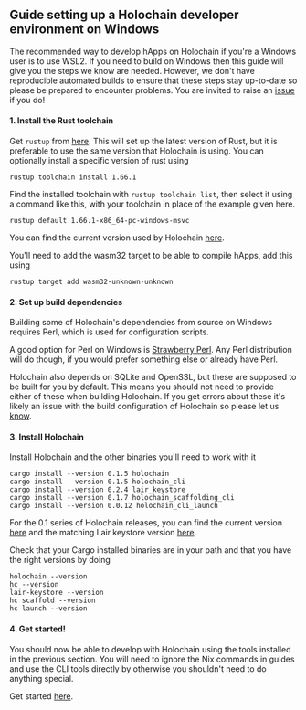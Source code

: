 ## Guide setting up a Holochain developer environment on Windows

The recommended way to develop hApps on Holochain if you're a Windows user is to use WSL2. If you need to build on Windows
then this guide will give you the steps we know are needed. However, we don't have reproducible automated builds to ensure
that these steps stay up-to-date so please be prepared to encounter problems. You are invited to raise an 
[issue](https://github.com/holochain/holochain/issues/new?assignees=&labels=&projects=&template=bug_report.md&title=%5BBUG%5D) 
if you do!

#### 1. Install the Rust toolchain

Get `rustup` from [here](https://www.rust-lang.org/tools/install). This will set up the latest version of Rust, but it is 
preferable to use the same version that Holochain is using. You can optionally install a specific version of rust using

```shell
rustup toolchain install 1.66.1
```

Find the installed toolchain with `rustup toolchain list`, then select it using a command like this, with your toolchain 
in place of the example given here.

```shell
rustup default 1.66.1-x86_64-pc-windows-msvc
```

You can find the current version used by Holochain [here](https://github.com/holochain/holochain/blob/develop/nix/modules/holochain.nix#L8).

You'll need to add the wasm32 target to be able to compile hApps, add this using

```
rustup target add wasm32-unknown-unknown
```

#### 2. Set up build dependencies

Building some of Holochain's dependencies from source on Windows requires Perl, which is used for configuration scripts.

A good option for Perl on Windows is [Strawberry Perl](https://strawberryperl.com/). Any Perl distribution will do though,
if you would prefer something else or already have Perl.

Holochain also depends on SQLite and OpenSSL, but these are supposed to be built for you by default. This means you should 
not need to provide either of these when building Holochain. If you get errors about these it's likely an issue with the 
build configuration of Holochain so please let us [know](https://github.com/holochain/holochain/issues/new?assignees=&labels=&projects=&template=bug_report.md&title=%5BBUG%5D).

#### 3. Install Holochain 

Install Holochain and the other binaries you'll need to work with it

```shell
cargo install --version 0.1.5 holochain
cargo install --version 0.1.5 holochain_cli
cargo install --version 0.2.4 lair_keystore
cargo install --version 0.1.7 holochain_scaffolding_cli
cargo install --version 0.0.12 holochain_cli_launch
```

For the 0.1 series of Holochain releases, you can find the current version [here](https://github.com/holochain/holochain/blob/develop/versions/0_1/flake.nix#L5)
and the matching Lair keystore version [here](https://github.com/holochain/holochain/blob/develop/versions/0_1/flake.nix#L10).

Check that your Cargo installed binaries are in your path and that you have the right versions by doing

```shell
holochain --version
hc --version
lair-keystore --version
hc scaffold --version
hc launch --version
```

#### 4. Get started!

You should now be able to develop with Holochain using the tools installed in the previous section. You will need to ignore
the Nix commands in guides and use the CLI tools directly by otherwise you shouldn't need to do anything special.

Get started [here](https://developer.holochain.org/get-building/).
